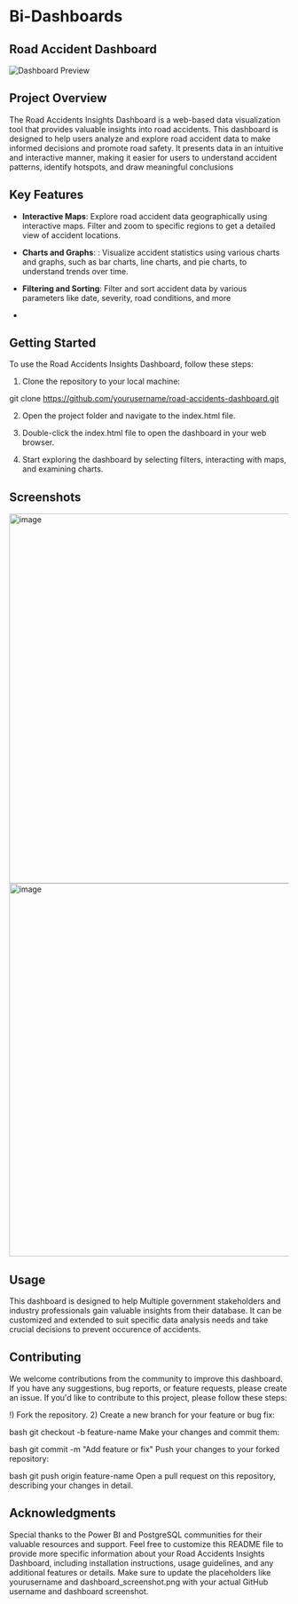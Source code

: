 # Bi-Dashboards



## Road Accident Dashboard

![Dashboard Preview](<img width="767" alt="image" src="https://github.com/Ayush225/Bi-Dashboards/assets/66459226/b6149f43-d6e4-401c-8bd6-30b8783d7d2d">
)

## Project Overview

The Road Accidents Insights Dashboard is a web-based data visualization tool that provides valuable insights into road accidents. This dashboard is designed to help users analyze and explore road accident data to make informed decisions and promote road safety. It presents data in an intuitive and interactive manner, making it easier for users to understand accident patterns, identify hotspots, and draw meaningful conclusions

## Key Features

- **Interactive Maps**: Explore road accident data geographically using interactive maps. Filter and zoom to specific regions to get a detailed view of accident locations.

- **Charts and Graphs**: : Visualize accident statistics using various charts and graphs, such as bar charts, line charts, and pie charts, to understand trends over time.

- **Filtering and Sorting**: Filter and sort accident data by various parameters like date, severity, road conditions, and more
- 
## Getting Started

To use the Road Accidents Insights Dashboard, follow these steps:

1) Clone the repository to your local machine:

git clone https://github.com/yourusername/road-accidents-dashboard.git

2) Open the project folder and navigate to the index.html file.

3) Double-click the index.html file to open the dashboard in your web browser.

4) Start exploring the dashboard by selecting filters, interacting with maps, and examining charts.


## Screenshots

<img width="666" alt="image" src="https://github.com/Ayush225/Bi-Dashboards/assets/66459226/92a9f606-4a70-428d-a1de-6aa43a28d420">
<img width="672" alt="image" src="https://github.com/Ayush225/Bi-Dashboards/assets/66459226/84206ac8-f225-4410-8ced-50f6019408a0">



## Usage
This dashboard is designed to help Multiple government stakeholders and industry professionals gain valuable insights from their database. It can be customized and extended to suit specific data analysis needs and take crucial decisions to prevent occurence of accidents.

## Contributing
We welcome contributions from the community to improve this dashboard. If you have any suggestions, bug reports, or feature requests, please create an issue.
If you'd like to contribute to this project, please follow these steps:

!) Fork the repository.
2) Create a new branch for your feature or bug fix:

bash
git checkout -b feature-name
Make your changes and commit them:

bash
git commit -m "Add feature or fix"
Push your changes to your forked repository:

bash
git push origin feature-name
Open a pull request on this repository, describing your changes in detail.


## Acknowledgments
Special thanks to the Power BI and PostgreSQL communities for their valuable resources and support.
Feel free to customize this README file to provide more specific information about your Road Accidents Insights Dashboard, including installation instructions, usage guidelines, and any additional features or details. Make sure to update the placeholders like yourusername and dashboard_screenshot.png with your actual GitHub username and dashboard screenshot.
